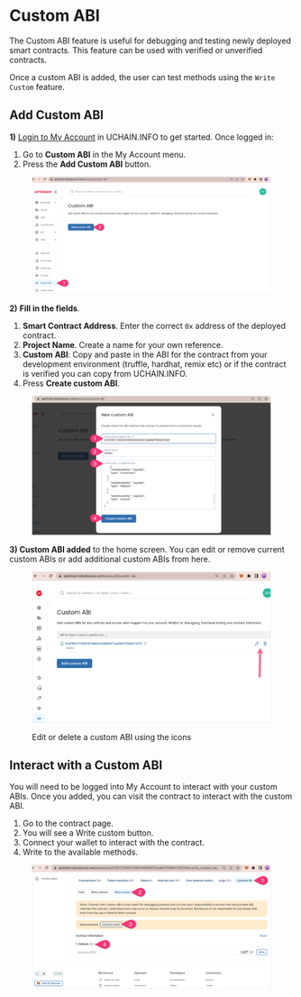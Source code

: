 # Custom ABI

The Custom ABI feature is useful for debugging and testing newly deployed smart contracts. This feature can be used with verified or unverified contracts.

Once a custom ABI is added, the user can test methods using the `Write Custom` feature.

## Add Custom ABI

**1)** [Login to My Account](./) in UCHAIN.INFO to get started. Once logged in:

1. Go to **Custom ABI** in the My Account menu.
2. Press the **Add Custom ABI** button.

<figure><img src="../../.gitbook/assets/start-custom-ABI.png" alt="Go to Custom ABI in the My Account menu"><figcaption></figcaption></figure>

**2)** **Fill in the fields**.

1. **Smart Contract Address**. Enter the correct `0x` address of the deployed contract.
2. **Project Name**.  Create a name for your own reference.&#x20;
3. **Custom ABI**: Copy and paste in the ABI for the contract from your development environment (truffle, hardhat, remix etc) or if the contract is verified you can copy from UCHAIN.INFO.
4. Press **Create custom ABI**.

<figure><img src="../../.gitbook/assets/add-custom-abi.png" alt="Fill in custom ABI fields for contract, name and ABI"><figcaption></figcaption></figure>

**3) Custom ABI added** to the home screen. You can edit or remove current custom ABIs or add additional custom ABIs from here.

<figure><img src="../../.gitbook/assets/abi-added.png" alt="Custom ABI homescreen shows current custom ABIs. Delete and edit from here."><figcaption><p>Edit or delete a custom ABI using the icons</p></figcaption></figure>

## Interact with a Custom ABI

You will need to be logged into My Account to interact with your custom ABIs. Once you added, you can visit the contract to interact with the custom ABI.

1. Go to the contract page.&#x20;
2. You will see a Write custom button.
3. Connect your wallet to interact with the contract.
4. Write to the available methods.&#x20;

<figure><img src="../../.gitbook/assets/custom-abi-interact.png" alt="Login to My Account and connect your wallet to interact with your custom ABIs"><figcaption></figcaption></figure>



